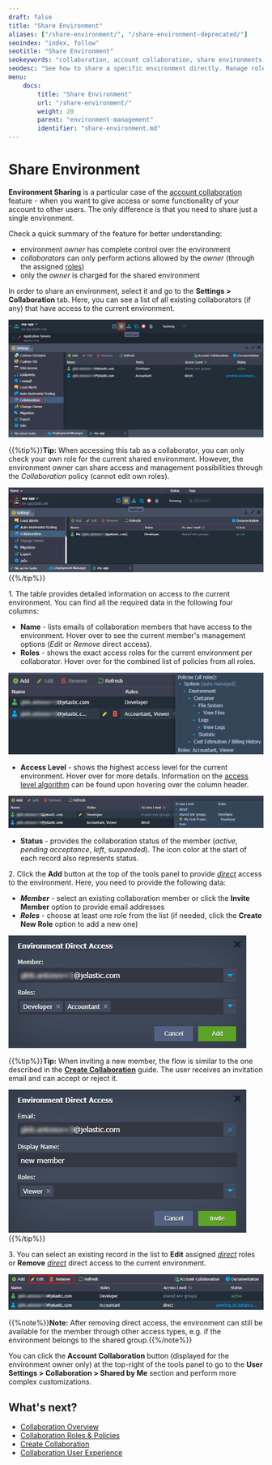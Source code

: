 ```yaml
---
draft: false
title: "Share Environment"
aliases: ["/share-environment/", "/share-environment-deprecated/"]
seoindex: "index, follow"
seotitle: "Share Environment"
seokeywords: "collaboration, account collaboration, share environments, environment direct access, direct sharing, environment collaboration settings, environment collaboration roles, environment access level"
seodesc: "See how to share a specific environment directly. Manage roles assigned to environments, view permissions, access level, and collaboration status."
menu: 
    docs:
        title: "Share Environment"
        url: "/share-environment/"
        weight: 20
        parent: "environment-management"
        identifier: "share-environment.md"
---
```


# Share Environment

**Environment Sharing** is a particular case of the [account collaboration](/account-collaboration/) feature - when you want to give access or some functionality of your account to other users. The only difference is that you need to share just a single environment.

Check a quick summary of the feature for better understanding:

- environment *owner* has complete control over the environment
- *collaborators* can only perform actions allowed by the *owner* (through the assigned [roles](/collaboration-roles-policies/))
- only the *owner* is charged for the shared environment

In order to share an environment, select it and go to the **Settings > Collaboration** tab. Here, you can see a list of all existing collaborators (if any) that have access to the current environment.

![environment collaboration settings](01-environment-collaboration-settings.png)

{{%tip%}}**Tip:** When accessing this tab as a collaborator, you can only check your own role for the current shared environment. However, the environment owner can share access and management possibilities through the *Collaboration* policy (cannot edit own roles).

![shared environment collaboration settings](02-shared-environment-collaboration-settings.png)
{{%/tip%}}

1\. The table provides detailed information on access to the current environment. You can find all the required data in the following four columns:

- **Name** - lists emails of collaboration members that have access to the environment. Hover over to see the current member's management options (*Edit* or *Remove* direct access).
- **Roles** - shows the exact access roles for the current environment per collaborator. Hover over for the combined list of policies from all roles.

![policies for all roles](03-policies-for-all-roles.png)

- **Access Level** - shows the highest access level for the current environment. Hover over for more details. Information on the [access level algorithm](/collaboration-roles-policies/#roles-assigning-algorithm) can be found upon hovering over the column header.

![collaboration access level](04-collaboration-access-level.png)

- **Status** - provides the collaboration status of the member (*active*, *pending acceptance*, *left*, *suspended*). The icon color at the start of each record also represents status.

2\. Click the **Add** button at the top of the tools panel to provide <u>*direct*</u> access to the environment. Here, you need to provide the following data:

- ***Member*** - select an existing collaboration member or click the **Invite Member** option to provide email addresses
- ***Roles*** - choose at least one role from the list (if needed, click the **Create New Role** option to add a new one)

![environment direct access dialog](05-environment-direct-access-dialog.png)

{{%tip%}}**Tip:** When inviting a new member, the flow is similar to the one described in the **[Create Collaboration](/collaboration-create/)** guide. The user receives an invitation email and can accept or reject it.

![direct access for new user](06-direct-access-for-new-user.png)
{{%/tip%}}

3\. You can select an existing record in the list to **Edit** assigned <u>*direct*</u> roles or **Remove** <u>*direct*</u> direct access to the current environment.

![manage direct access](07-manage-direct-access.png)

{{%note%}}**Note:** After removing direct access, the environment can still be available for the member through other access types, e.g. if the environment belongs to the shared group.{{%/note%}}

You can click the **Account Collaboration** button (displayed for the environment owner only) at the top-right of the tools panel to go to the **User Settings > Collaboration > Shared by Me** section and perform more complex customizations.


## What's next?

- [Collaboration Overview](/account-collaboration/)
- [Collaboration Roles & Policies](/collaboration-roles-policies/)
- [Create Collaboration](/collaboration-create/)
- [Collaboration User Experience](/collaboration-user-experience/)
